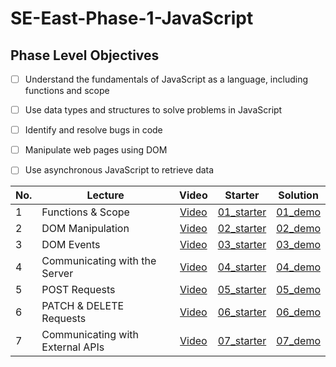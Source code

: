 # SE-East-Phase-1-JavaScript
## Phase Level Objectives
- [ ] Understand the fundamentals of JavaScript as a language, including functions and scope
- [ ] Use data types and structures to solve problems in JavaScript
- [ ] Identify and resolve bugs in code
- [ ] Manipulate web pages using DOM
- [ ] Use asynchronous JavaScript to retrieve data


|No. | Lecture                          | Video 	| Starter 	| Solution 	|
|----|------------------------------	|:-----:	|--------	|---------	|
|1 | Functions & Scope                	| [Video]() | [01_starter]() | [01_demo]() |
|2 | DOM Manipulation                 	| [Video]() | [02_starter]() | [02_demo]()  |
|3 | DOM Events                       	| [Video]() | [03_starter]() | [03_demo]()  |
|4 | Communicating with the Server    	| [Video]() | [04_starter]() | [04_demo]() |
|5 | POST Requests                    	| [Video]() | [05_starter]() | [05_demo]() |
|6 | PATCH & DELETE Requests          	| [Video]() | [06_starter]() | [06_demo]() |
|7 | Communicating with External APIs 	| [Video]() | [07_starter]() | [07_demo]() |